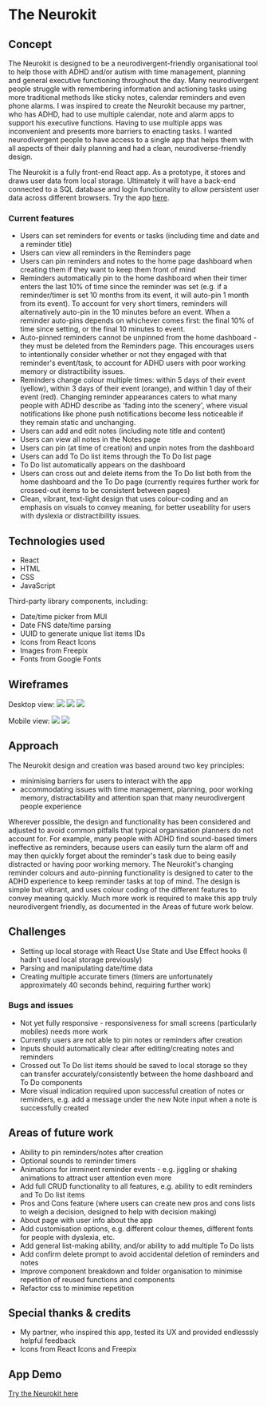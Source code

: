 # The Neurokit 

## Concept
The Neurokit is designed to be a neurodivergent-friendly organisational tool to help those with ADHD and/or autism with time management, planning and general executive functioning throughout the day. Many neurodivergent people struggle with remembering information and actioning tasks using more traditional methods like sticky notes, calendar reminders and even phone alarms. I was inspired to create the Neurokit because my partner, who has ADHD, had to use multiple calendar, note and alarm apps to support his executive functions. Having to use multiple apps was inconvenient and presents more barriers to enacting tasks. I wanted neurodivergent people to have access to a single app that helps them with all aspects of their daily planning and had a clean, neurodiverse-friendly design. 

The Neurokit is a fully front-end React app. As a prototype, it stores and draws user data from local storage. Ultimately it will have a back-end connected to a SQL database and login functionality to allow persistent user data across different browsers. 
Try the app [here](https://theneurokit.herokuapp.com/).

### Current features
- Users can set reminders for events or tasks (including time and date and a reminder title)
- Users can view all reminders in the Reminders page
- Users can pin reminders and notes to the home page dashboard when creating them if they want to keep them front of mind
- Reminders automatically pin to the home dashboard when their timer enters the last 10% of time since the reminder was set (e.g. if a reminder/timer is set 10 months from its event, it will auto-pin 1 month from its event). To account for very short timers, reminders will alternatively auto-pin in the 10 minutes before an event. When a reminder auto-pins depends on whichever comes first: the final 10% of time since setting, or the final 10 minutes to event. 
- Auto-pinned reminders cannot be unpinned from the home dashboard - they must be deleted from the Reminders page. This encourages users to intentionally consider whether or not they engaged with that reminder's event/task, to account for ADHD users with poor working memory or distractibility issues.
- Reminders change colour multiple times: within 5 days of their event (yellow), within 3 days of their event (orange), and within 1 day of their event (red). 
Changing reminder appearances caters to what many people with ADHD describe as 'fading into the scenery', where visual notifications like phone push notifications become less noticeable if they remain static and unchanging.   
- Users can add and edit notes (including note title and content)
- Users can view all notes in the Notes page
- Users can pin (at time of creation) and unpin notes from the dashboard
- Users can add To Do list items through the To Do list page
- To Do list automatically appears on the dashboard
- Users can cross out and delete items from the To Do list both from the home dashboard and the To Do page (currently requires further work for crossed-out items to be consistent between pages)
- Clean, vibrant, text-light design that uses colour-coding and an emphasis on visuals to convey meaning, for better useability for users with dyslexia or distractibility issues.

## Technologies used
- React
- HTML
- CSS
- JavaScript

Third-party library components, including:
- Date/time picker from MUI
- Date FNS date/time parsing
- UUID to generate unique list items IDs
- Icons from React Icons
- Images from Freepix
- Fonts from Google Fonts

## Wireframes
Desktop view:
![](https://i.imgur.com/X5G7I2n.png)
![](https://i.imgur.com/WiUke5A.png)
![](https://i.imgur.com/wMOP5HX.png)

Mobile view:
![](https://i.imgur.com/nKLRiWJ.png)
![](https://i.imgur.com/wIKGjtO.png)


## Approach 
The Neurokit design and creation was based around two key principles: 
- minimising barriers for users to interact with the app
- accommodating issues with time management, planning, poor working memory, distractability and attention span that many neurodivergent people experience

Wherever possible, the design and functionality has been considered and adjusted to avoid common pitfalls that typical organisation planners do not account for. 
For example, many people with ADHD find sound-based timers ineffective as reminders, because users can easily turn the alarm off and may then quickly forget about the reminder's task due to being easily distracted or having poor working memory. The Neurokit's changing reminder colours and auto-pinning functionality is designed to cater to the ADHD experience to keep reminder tasks at top of mind. 
The design is simple but vibrant, and uses colour coding of the different features to convey meaning quickly. Much more work is required to make this app truly neurodivergent friendly, as documented in the Areas of future work below. 

## Challenges 
- Setting up local storage with React Use State and Use Effect hooks (I hadn't used local storage previously)
- Parsing and manipulating date/time data 
- Creating multiple accurate timers (timers are unfortunately approximately 40 seconds behind, requiring further work)

### Bugs and issues
- Not yet fully responsive - responsiveness for small screens (particularly mobiles) needs more work
- Currently users are not able to pin notes or reminders after creation
- Inputs should automatically clear after editing/creating notes and reminders 
- Crossed out To Do list items should be saved to local storage so they can transfer accurately/consistently between the home dashboard and To Do components 
- More visual indication required upon successful creation of notes or reminders, e.g. add a message under the new Note input when a note is successfully created

## Areas of future work
- Ability to pin reminders/notes after creation
- Optional sounds to reminder timers 
- Animations for imminent reminder events - e.g. jiggling or shaking animations to attract user attention even more
- Add full CRUD functionality to all features, e.g. ability to edit reminders and To Do list items
- Pros and Cons feature (where users can create new pros and cons lists to weigh a decision, designed to help with decision making)
- About page with user info about the app
- Add customisation options, e.g. different colour themes, different fonts for people with dyslexia, etc.
- Add general list-making ability, and/or ability to add multiple To Do lists
- Add confirm delete prompt to avoid accidental deletion of reminders and notes
- Improve component breakdown and folder organisation to minimise repetition of reused functions and components
- Refactor css to minimise repetition

## Special thanks & credits
- My partner, who inspired this app, tested its UX and provided endlesssly helpful feedback
- Icons from React Icons and Freepix

## App Demo 
[Try the Neurokit here](https://theneurokit.herokuapp.com/)